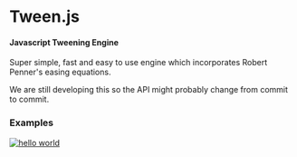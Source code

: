 Tween.js
========

#### Javascript Tweening Engine ####

Super simple, fast and easy to use engine which incorporates Robert Penner's easing equations.

We are still developing this so the API might probably change from commit to commit.

### Examples ###

[![hello world](http://sole.github.com/tween.js/assets/examples/00_hello_world.png)](http://sole.github.com/tween.js/examples/00_hello_world.html)